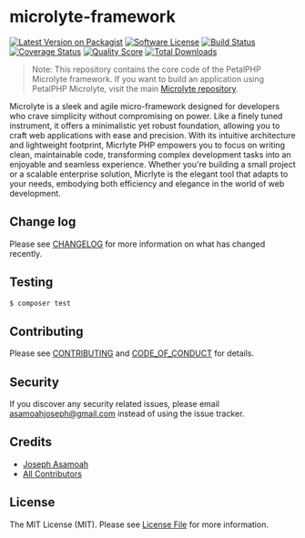 # microlyte-framework

[![Latest Version on Packagist][ico-version]][link-packagist]
[![Software License][ico-license]](LICENSE.md)
[![Build Status][ico-travis]][link-travis]
[![Coverage Status][ico-scrutinizer]][link-scrutinizer]
[![Quality Score][ico-code-quality]][link-code-quality]
[![Total Downloads][ico-downloads]][link-downloads]

> Note: This repository contains the core code of the PetalPHP Microlyte framework. If you want to build an application using PetalPHP Microlyte, visit the main [Microlyte repository](https://github.com/elysiumphp/microlyte/).

Microlyte is a sleek and agile micro-framework designed for developers who crave simplicity without compromising on power. Like a finely tuned instrument, it offers a minimalistic yet robust foundation, allowing you to craft web applications with ease and precision. With its intuitive architecture and lightweight footprint, Micrlyte PHP empowers you to focus on writing clean, maintainable code, transforming complex development tasks into an enjoyable and seamless experience. Whether you're building a small project or a scalable enterprise solution, Micrlyte is the elegant tool that adapts to your needs, embodying both efficiency and elegance in the world of web development.


## Change log

Please see [CHANGELOG](CHANGELOG.md) for more information on what has changed recently.

## Testing

``` bash
$ composer test
```

## Contributing

Please see [CONTRIBUTING](CONTRIBUTING.md) and [CODE_OF_CONDUCT](CODE_OF_CONDUCT.md) for details.

## Security

If you discover any security related issues, please email asamoahjoseph@gmail.com instead of using the issue tracker.

## Credits

- [Joseph Asamoah][link-author]
- [All Contributors][link-contributors]

## License

The MIT License (MIT). Please see [License File](LICENSE.md) for more information.

[ico-version]: https://img.shields.io/packagist/v/elysiumphp/microlyte-framework.svg?style=flat-square
[ico-license]: https://img.shields.io/badge/license-MIT-brightgreen.svg?style=flat-square
[ico-travis]: https://img.shields.io/travis/elysiumphp/microlyte-framework/master.svg?style=flat-square
[ico-scrutinizer]: https://img.shields.io/scrutinizer/coverage/g/elysiumphp/microlyte-framework.svg?style=flat-square
[ico-code-quality]: https://img.shields.io/scrutinizer/g/elysiumphp/microlyte-framework.svg?style=flat-square
[ico-downloads]: https://img.shields.io/packagist/dt/elysiumphp/microlyte-framework.svg?style=flat-square

[link-packagist]: https://packagist.org/packages/elysiumphp/microlyte-framework
[link-travis]: https://travis-ci.org/elysiumphp/microlyte-framework
[link-scrutinizer]: https://scrutinizer-ci.com/g/elysiumphp/microlyte-framework/code-structure
[link-code-quality]: https://scrutinizer-ci.com/g/elysiumphp/microlyte-framework
[link-downloads]: https://packagist.org/packages/elysiumphp/microlyte-framework
[link-author]: https://github.com/jobasco
[link-contributors]: ../../contributors
